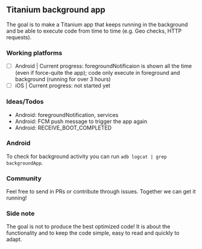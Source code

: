## Titanium background app
The goal is to make a Titanium app that keeps running in the background and be able to execute code from time to time (e.g. Geo checks, HTTP requests).

### Working platforms

* [ ] Android | Current progress: foregroundNotificaion is shown all the time (even if force-quite the app); code only execute in foreground and background (running for over 3 hours)
* [ ] iOS | Current progress: not started yet

### Ideas/Todos

* Android: foregroundNotification, services
* Android: FCM push message to trigger the app again
* Android: RECEIVE_BOOT_COMPLETED

### Android

To check for background activity you can run `adb logcat | grep backgroundApp`.

### Community

Feel free to send in PRs or contribute through issues. Together we can get it running!

### Side note
The goal is not to produce the best optimized code! It is about the functionality and to keep the code simple, easy to read and quickly to adapt.
